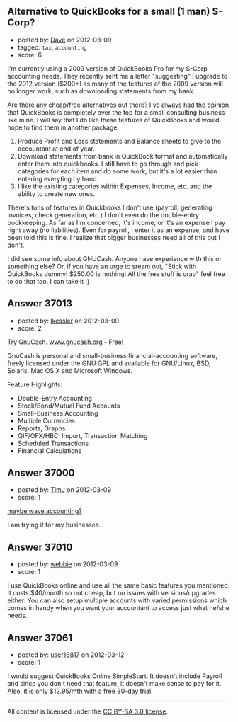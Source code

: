 ## Alternative to QuickBooks for a small (1 man) S-Corp?

- posted by: [Dave](https://stackexchange.com/users/-1/7669-dave) on 2012-03-09
- tagged: `tax`, `accounting`
- score: 6

I'm currently using a 2009 version of QuickBooks Pro for my S-Corp accounting needs.  They recently sent me a letter "suggesting" I upgrade to the 2012 version ($200+) as many of the features of the 2009 version will no longer work, such as downloading statements from my bank.  

Are there any cheap/free alternatives out there? I've always had the opinion that QuickBooks is completely over the top for a small consulting business like mine.  I will say that I do like these features of QuickBooks and would hope to find them in another package:

 1. Produce Profit and Loss statements and Balance sheets to give to the accountant at end of year.  
 2. Download statements from bank in QuickBook format and automatically enter them into quickbooks.  I still have to go through and pick categories for each item and do some work, but it's a lot easier than entering everyting by hand.
 3. I like the existing categories within Expenses, Income, etc. and the ability to create new ones.

There's tons of features in Quickbooks I don't use (payroll, generating invoices, check generation, etc.)  I don't even do the double-entry bookkeeping.  As far as I'm concerned, it's income, or it's an expense I pay right away (no liabilities).  Even for payroll, I enter it as an expense, and have been told this is fine.  I realize that bigger businesses need all of this but I don't.

I did see some info about GNUCash.  Anyone have experience with this or something else?  Or, if you have an urge to sream out, "Stick with QuickBooks dummy! $250.00 is nothing!  All the free stuff is crap" feel free to do that too.  I can take it :)


## Answer 37013

- posted by: [lkessler](https://stackexchange.com/users/-1/1491-lkessler) on 2012-03-09
- score: 2

<p>Try GnuCash. <a href="http://www.gnucash.org/" rel="nofollow">www.gnucash.org</a> - Free!</p>

<p>GnuCash is personal and small-business financial-accounting software, freely licensed under the GNU GPL and available for GNU/Linux, BSD, Solaris, Mac OS X and Microsoft Windows.</p>

<p>Feature Highlights:</p>

<ul>
<li>Double-Entry Accounting</li>
<li>Stock/Bond/Mutual Fund Accounts</li>
<li>Small-Business Accounting</li>
<li>Multiple Currencies</li>
<li>Reports, Graphs</li>
<li>QIF/OFX/HBCI Import, Transaction Matching</li>
<li>Scheduled Transactions</li>
<li>Financial Calculations</li>
</ul>



## Answer 37000

- posted by: [TimJ](https://stackexchange.com/users/-1/1172-timj) on 2012-03-09
- score: 1

<p><a href="http://waveaccounting.com" rel="nofollow">maybe wave accounting?</a></p>

<p>I am trying it for my businesses.</p>



## Answer 37010

- posted by: [webbie](https://stackexchange.com/users/-1/16846-webbie) on 2012-03-09
- score: 1

I use QuickBooks online and use all the same basic features you mentioned. It costs $40/month so not cheap, but no issues with versions/upgrades either. You can also setup multiple accounts with varied permissions which comes in handy when you want your accountant to access just what he/she needs.


## Answer 37061

- posted by: [user16817](https://stackexchange.com/users/-1/16817-user16817) on 2012-03-12
- score: 1

I would suggest QuickBooks Online SimpleStart. It doesn't include Payroll and since you don't need that feature, it doesn't make sense to pay for it.  Also, it is only $12.95/mth with a free 30-day trial.



---

All content is licensed under the [CC BY-SA 3.0 license](https://creativecommons.org/licenses/by-sa/3.0/).
